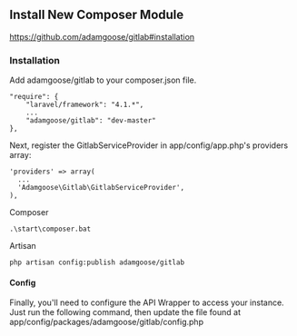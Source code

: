 ## Install New Composer Module

https://github.com/adamgoose/gitlab#installation

### Installation
Add adamgoose/gitlab to your composer.json file.
    
    "require": {
        "laravel/framework": "4.1.*",
        ...
        "adamgoose/gitlab": "dev-master"
    },

Next, register the GitlabServiceProvider in app/config/app.php's providers array:
    
    'providers' => array(
      ...
      'Adamgoose\Gitlab\GitlabServiceProvider',
    ),

Composer

    .\start\composer.bat
    
Artisan
    
    php artisan config:publish adamgoose/gitlab

#### Config
Finally, you'll need to configure the API Wrapper to access your instance. 
Just run the following command, then update the file found at 
app/config/packages/adamgoose/gitlab/config.php